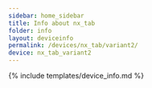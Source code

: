 ```yaml
---
sidebar: home_sidebar
title: Info about nx_tab
folder: info
layout: deviceinfo
permalink: /devices/nx_tab/variant2/
device: nx_tab_variant2
---
```

{% include templates/device_info.md %}

